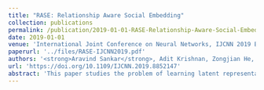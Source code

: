 ```yaml
---
title: "RASE: Relationship Aware Social Embedding"
collection: publications
permalink: /publication/2019-01-01-RASE-Relationship-Aware-Social-Embedding
date: 2019-01-01
venue: 'International Joint Conference on Neural Networks, IJCNN 2019 Budapest, Hungary, July 14-19, 2019'
paperurl: '../files/RASE-IJCNN2019.pdf'
authors: '<strong>Aravind Sankar</strong>, Adit Krishnan, Zongjian He, Carl Yang'
url: 'https://doi.org/10.1109/IJCNN.2019.8852147'
abstract: 'This paper studies the problem of learning latent representations or embeddings for users in social networks, by leveraging relationship semantics associated with each link. User embeddings are low-dimensional vector-space representations designed to preserve structural proximity indicated by the pairwise relationships. In social networks, the closeness (or proximity) between pairs of users is very different w.r.t. multiple social relationships and thus cannot be represented accurately using a single embedding space. Furthermore, social networks pose a unique challenge of relationship label sparsity that precludes the application of knowledge-graph embedding techniques.In this paper, we associate each observed link with multiple relationship types through relationship weights and learn projection matrices for each relationship type to model the social distance (or proximity) between users specific to each relationship. We propose a novel two-step mutual enhancement framework to iteratively (a) learn user embeddings preserving relationship-specific proximity, and (b) link-relationship weights capturing the role of each link in multiple relationship types. The first step learns user embeddings optimizing relationship-specific proximity, while fixing the relationship weights (or roles) for each link. In the second step, the user embeddings and corresponding projection matrices are assumed to be fixed, while the link-relationship weights are learned. We demonstrate that the relationship-aware user embeddings learned through this mutual enhancement framework, are more effective in representing the users and outperform representative baseline techniques in multi-label classification and relationship prediction tasks.'
---
```

